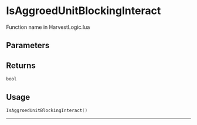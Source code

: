# IsAggroedUnitBlockingInteract

Function name in HarvestLogic.lua

## Parameters

## Returns

`bool`

## Usage

```lua
IsAggroedUnitBlockingInteract()
```

---
